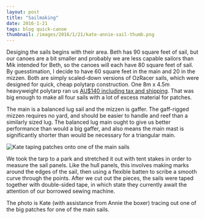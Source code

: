 ```yaml
---
layout: post
title: "Sailmaking"
date: 2016-1-21
tags: blog quick-canoe
thumbnail: /images/2016/1/21/kate-annie-sail-thumb.png
---
```


Desiging the sails begins with their area. Beth has 90 square feet of sail, but our canoes are a bit smaller and probably we are less capable sailors than Mik intended for Beth, so the canoes will each have 80 square feet of sail. By guesstimation, I decide to have 60 square feet in the main and 20 in the mizzen. Both are simply scaled-down versions of OzRacer sails, which were designed for quick, cheap polytarp construction. One 8m x 4.5m heavyweight polytarp ran us [AU$140 including tax and shipping](http://www.tarpaulinsdirect.com.au/online-shop/poly-heavy-duty-white/polyethylene-heavy-duty-white-4-5m-x-8-0m). That was big enough to make all four sails with a lot of excess material for patches.

The main is a balanced lug sail and the mizzen is gaffer. The gaff-rigged mizzen requires no yard, and should be easier to handle and reef than a similarly sized lug. The balanced lug main ought to give us better performance than would a big gaffer, and also means the main mast is significantly shorter than would be necessary for a triangular main.

![Kate taping patches onto one of the main sails](/images/2016/1/21/kate-annie/sail.png)

We took the tarp to a park and stretched it out with tent stakes in order to measure the sail panels. Like the hull panels, this involves making marks around the edges of the sail, then using a flexible batten to scribe a smooth curve through the points. After we cut out the pieces, the sails were taped together with double-sided tape, in which state they currently await the attention of our borrowed sewing machine.

The photo is Kate (with assistance from Annie the boxer) tracing out one of the big patches for one of the main sails.
